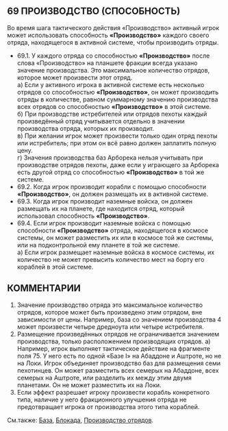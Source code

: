 69 ПРОИЗВОДСТВО (СПОСОБНОСТЬ)
---

Во время шага тактического действия «Производство» активный игрок может использовать способность **«Производство»** каждого своего отряда, находящегося в активной системе, чтобы производить отряды.
* 69.1. У каждого отряда со способностью **«Производство»** после слова «Производство» на планшете фракции всегда указано значение производства. Это максимальное количество отрядов, которое может произвести этот отряд.  
  а) Если у активного игрока в активной системе есть несколько отрядов со способностью **«Производство»**, он может производить отряды в количестве, равном суммарному значению производства всех отрядов со способностью **«Производство»** в этой системе.  
  б) При производстве истребителей или отрядов пехоты каждый произведённый отряд учитывается отдельно в значении производства отряда, которых их производит.  
  в) При желании игрок может произвести только один отряд пехоты или истребитель; при этом он всё равно должен заплатить полную цену.  
  г) Значения производства баз Арборека нельзя учитывать при производстве отрядов пехоты, даже если у играющего за Арборека есть другой отряд со способностью **«Производство»** в той же системе. 
* 69.2. Когда игрок производит корабли с помощью способности **«Производство»**, он должен размещать их в активной системе.
* 69.3. Когда игрок производит наземные войска, он должен размещать их на планете, где находится отряд, который использовал способность **«Производство»**.
* 69.4. Если игрок производит наземные войска с помощью способности **«Производство»** отряда, находящегося в космосе системы, он может разместить их или в космосе той же системы, или на подконтрольной ему планете в той же системе.  
  а) Если игрок размещает наземные войска в космосе системы, их количество не может превысить количество мест на борту его кораблей в этой системе.

КОММЕНТАРИИ
---
1) Значение производство отряда это максимальное количество отрядов, которое может быть произведено этим отрядом, вне зависимости от цены. Например, база со значением производства 4 может произвести четыре дредноута или четыре истребителя.
2) Размещение произведённых отрядов не ограничивается значением производства, только расположением производящих отрядов.
  а) Например, игрок выполняет тактическое действие на фрагменте поля 75. У него есть по одной «Базе I» на Абаддоне и Аштроте, но не на Локи. Игрок объединяет производство баз для размещения семи пехотинцев. Он может разместить всех семерых на Абаддоне, всех семерых на Аштроте, или разделить их между этим двумя планетами. Он не может разместить их на Локи.
3) Если эффект разрешает игроку произвести корабль конкретного типа, наличие у него фракционного улучшения отряда не предотвращает игрока от производства этого типа кораблей.

См.также: [База](space_dock.md), [Блокада](blockaded.md), [Производство отрядов](producing_units.md).
